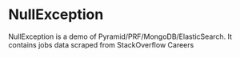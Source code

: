 # NullException


NullException is a demo of Pyramid/PRF/MongoDB/ElasticSearch.
It contains jobs data scraped from StackOverflow Careers
